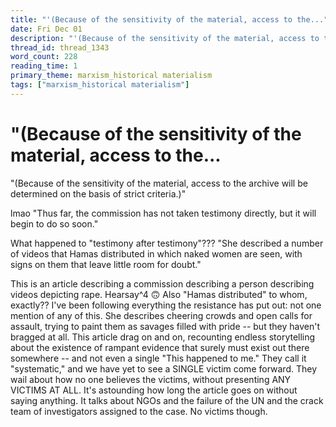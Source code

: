 ```yaml
---
title: "'(Because of the sensitivity of the material, access to the..."
date: Fri Dec 01
description: "'(Because of the sensitivity of the material, access to the archive will be determined on the basis of strict criteria.)"
thread_id: thread_1343
word_count: 228
reading_time: 1
primary_theme: marxism_historical materialism
tags: ["marxism_historical materialism"]
---
```


# "(Because of the sensitivity of the material, access to the...

"(Because of the sensitivity of the material, access to the archive will be determined on the basis of strict criteria.)"

lmao "Thus far, the commission has not taken testimony directly, but it will begin to do so soon."

What happened to "testimony after testimony"??? "She described a number of videos that Hamas distributed in which naked women are seen, with signs on them that leave little room for doubt."

This is an article describing a commission describing a person describing videos depicting rape. Hearsay^4 🙃 Also "Hamas distributed" to whom, exactly?? I've been following everything the resistance has put out: not one mention of any of this. She describes cheering crowds and open calls for assault, trying to paint them as savages filled with pride -- but they haven't bragged at all. This article drag on and on, recounting endless storytelling about the existence of rampant evidence that surely must exist out there somewhere -- and not even a single "This happened to me." They call it "systematic," and we have yet to see a SINGLE victim come forward. They wail about how no one believes the victims, without presenting ANY VICTIMS AT ALL. It's astounding how long the article goes on without saying anything. It talks about NGOs and the failure of the UN and the crack team of investigators assigned to the case. No victims though.